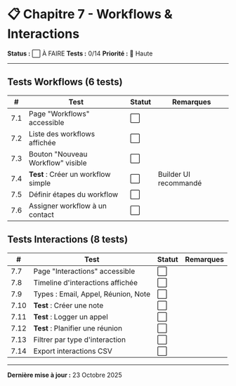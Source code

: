 # 📋 Chapitre 7 - Workflows & Interactions

**Status :** ⬜ À FAIRE
**Tests :** 0/14
**Priorité :** 🔴 Haute

---

## Tests Workflows (6 tests)

| # | Test | Statut | Remarques |
|---|------|--------|-----------|
| 7.1 | Page "Workflows" accessible | ⬜ |  |
| 7.2 | Liste des workflows affichée | ⬜ |  |
| 7.3 | Bouton "Nouveau Workflow" visible | ⬜ |  |
| 7.4 | **Test** : Créer un workflow simple | ⬜ | Builder UI recommandé |
| 7.5 | Définir étapes du workflow | ⬜ |  |
| 7.6 | Assigner workflow à un contact | ⬜ |  |

## Tests Interactions (8 tests)

| # | Test | Statut | Remarques |
|---|------|--------|-----------|
| 7.7 | Page "Interactions" accessible | ⬜ |  |
| 7.8 | Timeline d'interactions affichée | ⬜ |  |
| 7.9 | Types : Email, Appel, Réunion, Note | ⬜ |  |
| 7.10 | **Test** : Créer une note | ⬜ |  |
| 7.11 | **Test** : Logger un appel | ⬜ |  |
| 7.12 | **Test** : Planifier une réunion | ⬜ |  |
| 7.13 | Filtrer par type d'interaction | ⬜ |  |
| 7.14 | Export interactions CSV | ⬜ |  |

---

**Dernière mise à jour :** 23 Octobre 2025
